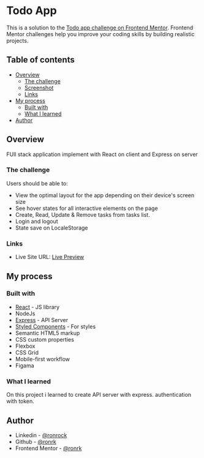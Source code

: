 # Todo App

This is a solution to the [Todo app challenge on Frontend Mentor](https://www.frontendmentor.io/challenges/todo-app-Su1_KokOW). Frontend Mentor challenges help you improve your coding skills by building realistic projects.

## Table of contents

- [Overview](#overview)
  - [The challenge](#the-challenge)
  - [Screenshot](#screenshot)
  - [Links](#links)
- [My process](#my-process)
  - [Built with](#built-with)
  - [What I learned](#what-i-learned)
- [Author](#author)

## Overview

FUll stack application implement with React on client and Express on server

### The challenge

Users should be able to:

- View the optimal layout for the app depending on their device's screen size
- See hover states for all interactive elements on the page
- Create, Read, Update & Remove tasks from tasks list.
- Login and logout
- State save on LocaleStorage

### Links

- Live Site URL: [Live Preview](https://ephemeral-bublanina-4f519c.netlify.app/)

## My process

### Built with

- [React](https://reactjs.org/) - JS library
- NodeJs
- [Express](https://www.npmjs.com/package/express) - API Server
- [Styled Components](https://styled-components.com/) - For styles
- Semantic HTML5 markup
- CSS custom properties
- Flexbox
- CSS Grid
- Mobile-first workflow
- Figama

### What I learned

On this project i learned to create API server with express. authentication with token.

## Author

- Linkedin - [@ronrock](https://www.linkedin.com/in/ron-rokkah-ba665120a/)
- Github - [@ronrk](https://github.com/ronrk)
- Frontend Mentor - [@ronrk](https://www.frontendmentor.io/profile/ronrk)
